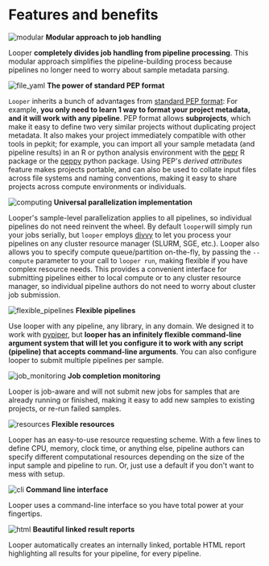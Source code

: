 # Features and benefits

[cli]: img/cli.svg
[computing]: img/computing.svg
[flexible_pipelines]: img/flexible_pipelines.svg
[job_monitoring]: img/job_monitoring.svg
[resources]: img/resources.svg
[subprojects]: img/subprojects.svg
[collate]: img/collate.svg
[file_yaml]: img/file_yaml.svg
[html]: img/HTML.svg
[modular]: img/modular.svg


![modular][modular] **Modular approach to job handling**

Looper **completely divides job handling from pipeline processing**. This modular approach simplifies the pipeline-building process because pipelines no longer need to worry about sample metadata parsing.

![file_yaml][file_yaml] **The power of standard PEP format**

`Looper` inherits a bunch of advantages from [standard PEP format](http://pepkit.github.io): For example, **you only need to learn 1 way to format your project metadata, and it will work with any pipeline**. PEP format allows **subprojects**, which make it easy to define two very similar projects without duplicating project metadata. It also makes your project immediately compatible with other tools in pepkit; for example, you can import all your sample metadata (and pipeline results) in an R or python analysis environment with the [pepr](https://github.com/pepkit/pepr) R package or the [peppy](https://github.com/pepkit/peppy) python package. Using PEP's *derived attributes* feature makes projects portable, and can also be used to collate input files across file systems and naming conventions, making it easy to share projects across compute environments or individuals.


![computing][computing] **Universal parallelization implementation**

Looper's sample-level parallelization applies to all pipelines, so individual pipelines do not need reinvent the wheel. By default `looper`will simply run your jobs serially, but `looper` employs [divvy](http://code.databio.org/divvy) to let you process your pipelines on any cluster resource manager (SLURM, SGE, etc.). Looper also allows you to specify compute queue/partition on-the-fly, by passing the ``--compute`` parameter to your call to ``looper run``, making flexible if you have complex resource needs. This provides a convenient interface for submitting pipelines either to local compute or to any cluster resource manager, so individual pipeline authors do not need to worry about cluster job submission.

![flexible_pipelines][flexible_pipelines] **Flexible pipelines**

Use looper with any pipeline, any library, in any domain. We designed it to work with [pypiper](http://code.databio.org/pypiper), but **looper has an infinitely flexible command-line argument system that will let you configure it to work with any script (pipeline) that accepts command-line arguments**. You can also configure looper to submit multiple pipelines per sample.


![job_monitoring][job_monitoring] **Job completion monitoring**

Looper is job-aware and will not submit new jobs for samples that are already running or finished, making it easy to add new samples to existing projects, or re-run failed samples.


![resources][resources] **Flexible resources**

Looper has an easy-to-use resource requesting scheme. With a few lines to define CPU, memory, clock time, or anything else, pipeline authors can specify different computational resources depending on the size of the input sample and pipeline to run. Or, just use a default if you don't want to mess with setup.

![cli][cli] **Command line interface**

Looper uses a command-line interface so you have total power at your fingertips.

![html][html] **Beautiful linked result reports**

Looper automatically creates an internally linked, portable HTML report highlighting all results for your pipeline, for every pipeline.
